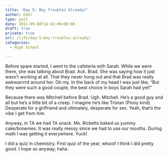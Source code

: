 ```yaml
---
title: 'Day 5: Boy Troubles Already?'
author: Edel
type: post
date: 2011-09-08T14:41:06+00:00
draft: true
private: true
url: /life/day-5-boy-troubles-already/
categories:
  - High School

---
```

Before spare started, I went to the cafeteria with Sarah. While we were there, she was talking about Brad. Ack. Brad. She was saying how it just wasn&#8217;t working at all. That they never hung out and that Brad was really awkwarrrrd around her. Oh my. In the back of my head I was just like, &#8220;But they were such a good couple, the best choice in boys Sarah had yet!&#8221;

Because there was Mitchell before Brad. Ugh. Mitchell. He&#8217;s a good guy and all but he&#8217;s a little bit of a creep. I imagine he&#8217;s like Tristan (Pinoy kind). Desperate for a girlfriend and ultimately, desperate for sex. Yeah, that&#8217;s the vibe I get from him.

Anyway, in TA we had TA snack. Ms. Ricketts baked us yummy cake/brownies. It was really messy since we had to use our mouths. During math I was getting it everywhere. Yuck!

I did a quiz in chemistry. First quiz of the year, whoot! I think I did pretty good. I hope so anyway, haha.

<ol class="footnote">
</ol>